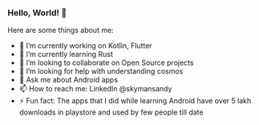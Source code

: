 ### Hello, World! 👋

Here are some things about me:

- 🔭 I’m currently working on Kotlin, Flutter
- 🌱 I’m currently learning Rust
- 👯 I’m looking to collaborate on Open Source projects
- 🤔 I’m looking for help with understanding cosmos
- 💬 Ask me about Android apps
- 📫 How to reach me: LinkedIn @skymansandy 
- ⚡ Fun fact: The apps that I did while learning Android have over 5 lakh downloads in playstore and used by few people till date
